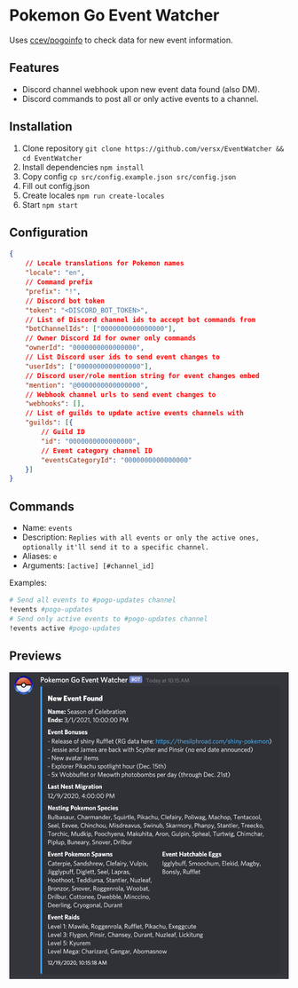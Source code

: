 # Pokemon Go Event Watcher  

Uses [ccev/pogoinfo](https://github.com/ccev/pogoinfo) to check data for new event information.  

## Features
- Discord channel webhook upon new event data found (also DM).
- Discord commands to post all or only active events to a channel.  

## Installation  
1. Clone repository `git clone https://github.com/versx/EventWatcher && cd EventWatcher`  
1. Install dependencies `npm install`  
1. Copy config `cp src/config.example.json src/config.json`  
1. Fill out config.json  
1. Create locales `npm run create-locales`  
1. Start `npm start`  

## Configuration  
```json
{
    // Locale translations for Pokemon names
    "locale": "en",
    // Command prefix
    "prefix": "!",
    // Discord bot token
    "token": "<DISCORD_BOT_TOKEN>",
    // List of Discord channel ids to accept bot commands from
    "botChannelIds": ["0000000000000000"],
    // Owner Discord Id for owner only commands
    "ownerId": "0000000000000000",
    // List Discord user ids to send event changes to
    "userIds": ["0000000000000000"],
    // Discord user/role mention string for event changes embed
    "mention": "@0000000000000000",
    // Webhook channel urls to send event changes to
    "webhooks": [],
    // List of guilds to update active events channels with
    "guilds": [{
        // Guild ID
        "id": "0000000000000000",
        // Event category channel ID
        "eventsCategoryId": "0000000000000000"
    }]
}
```

## Commands
- Name: `events`  
- Description: `Replies with all events or only the active ones, optionally it'll send it to a specific channel.`
- Aliases: `e`  
- Arguments: `[active] [#channel_id]`  

Examples:  
```sh
# Send all events to #pogo-updates channel
!events #pogo-updates
# Send only active events to #pogo-updates channel
!events active #pogo-updates
```

## Previews  
![Webhook Example](examples/webhook.png)
